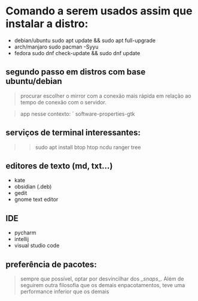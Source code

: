 # Comando a serem usados assim que instalar a distro: 

- debian/ubuntu	  sudo apt update && sudo apt full-upgrade
- arch/manjaro    sudo pacman -Syyu
- fedora          sudo dnf check-update && sudo dnf update

## segundo passo em distros com base ubuntu/debian
> procurar escolher o mirror com a conexão mais rápida em relação ao tempo de conexão com o servidor.

> app nesse contexto:
´
software-properties-gtk

## serviços de terminal interessantes:


>> sudo apt install btop htop ncdu ranger tree


## editores de texto (md, txt...)
- kate
- obsidian (.deb)
- gedit
- gnome text editor

## IDE
- pycharm
- intellij
- visual studio code

## preferência de pacotes:
> sempre que possível, optar por desvincilhar dos *_snaps*_.
Além de seguirem outra filosofia que os demais enpacotamentos, teve uma performance inferior que os demais
